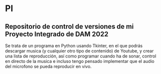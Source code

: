 # PI
## Repositorio de control de versiones de mi Proyecto Integrado de DAM 2022

Se trata de un programa en Python usando Tkinter, en el que podrás descargar musica (y cualquier otro tipo de contenido) de Youtube, y crear una lista de reproducción, así como programar cuando ha de sonar, control en directo de la musica e incluso tengo pensado implementar que el audio del microfono se pueda reproducir en vivo.
